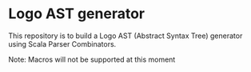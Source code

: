 # Logo AST generator

This repository is to build a Logo AST (Abstract Syntax Tree) generator using Scala Parser Combinators. 

Note: Macros will not be supported at this moment
